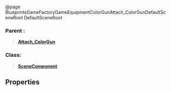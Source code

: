 @page BlueprintsGameFactoryGameEquipmentColorGunAttach_ColorGunDefaultSceneRoot DefaultSceneRoot
### Parent :
<b><a href="_blueprints_game_factory_game_equipment_color_gun_attach__color_gun.html"><blockquote>Attach_ColorGun</blockquote></a></b>
### Class:
<b><a href="_class_script_scene_component.html"><blockquote>SceneComponent</blockquote></a></b>
## Properties
